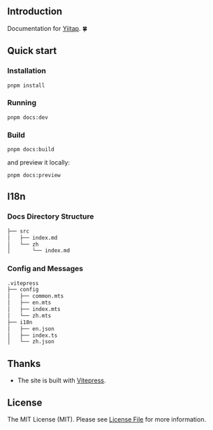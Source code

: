 ## Introduction

Documentation for [Yiitap](https://github.com/yiitap/yiitap). 🍀

## Quick start

### Installation
```shell
pnpm install
```

### Running
```shell
pnpm docs:dev
```

### Build
```shell
pnpm docs:build
```

and preview it locally:
```shell
pnpm docs:preview
```

## I18n

### Docs Directory Structure
```markdown
├── src
│   ├── index.md
│   └── zh
│       └── index.md
```

### Config and Messages
```markdown
.vitepress
├── config
│   ├── common.mts
│   ├── en.mts
│   ├── index.mts
│   └── zh.mts
├── i18n
│   ├── en.json
│   ├── index.ts
│   └── zh.json
```

## Thanks

- The site is built with [Vitepress](https://github.com/vuejs/vitepress).

## License

The MIT License (MIT). Please see [License File](LICENSE) for more information.



